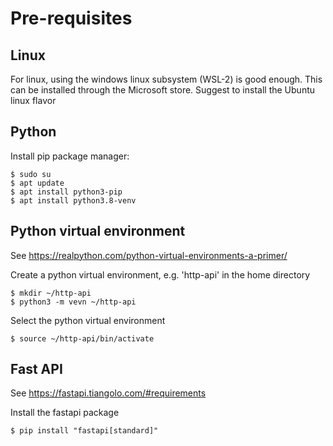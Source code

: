 # Pre-requisites

## Linux

For linux, using the windows linux subsystem (WSL-2) is good enough. This can be installed through the Microsoft store.
Suggest to install the Ubuntu linux flavor

## Python

Install pip package manager:

```
$ sudo su 
$ apt update 
$ apt install python3-pip
$ apt install python3.8-venv
```

## Python virtual environment
See https://realpython.com/python-virtual-environments-a-primer/

Create a python virtual environment, e.g. 'http-api' in the home directory

```
$ mkdir ~/http-api
$ python3 -m vevn ~/http-api
```
Select the python virtual environment
```
$ source ~/http-api/bin/activate
```
## Fast API
See https://fastapi.tiangolo.com/#requirements

Install the fastapi package
```
$ pip install "fastapi[standard]"
```
